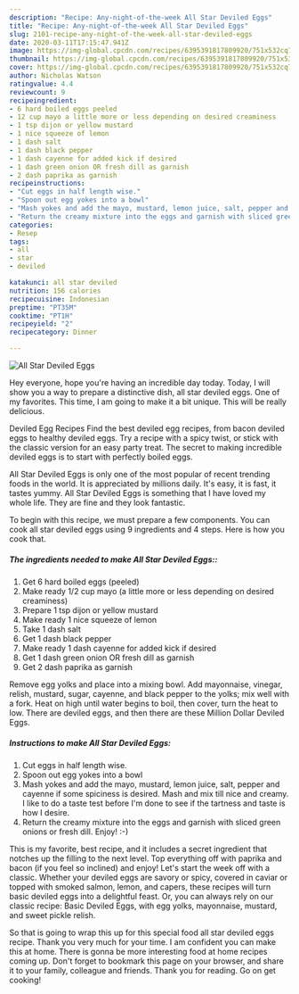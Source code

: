```yaml
---
description: "Recipe: Any-night-of-the-week All Star Deviled Eggs"
title: "Recipe: Any-night-of-the-week All Star Deviled Eggs"
slug: 2101-recipe-any-night-of-the-week-all-star-deviled-eggs
date: 2020-03-11T17:15:47.941Z
image: https://img-global.cpcdn.com/recipes/6395391817809920/751x532cq70/all-star-deviled-eggs-recipe-main-photo.jpg
thumbnail: https://img-global.cpcdn.com/recipes/6395391817809920/751x532cq70/all-star-deviled-eggs-recipe-main-photo.jpg
cover: https://img-global.cpcdn.com/recipes/6395391817809920/751x532cq70/all-star-deviled-eggs-recipe-main-photo.jpg
author: Nicholas Watson
ratingvalue: 4.4
reviewcount: 9
recipeingredient:
- 6 hard boiled eggs peeled
- 12 cup mayo a little more or less depending on desired creaminess
- 1 tsp dijon or yellow mustard
- 1 nice squeeze of lemon
- 1 dash salt
- 1 dash black pepper
- 1 dash cayenne for added kick if desired
- 1 dash green onion OR fresh dill as garnish
- 2 dash paprika as garnish
recipeinstructions:
- "Cut eggs in half length wise."
- "Spoon out egg yokes into a bowl"
- "Mash yokes and add the mayo, mustard, lemon juice, salt, pepper and cayenne if some spiciness is desired. Mash and mix till nice and creamy. I like to do a taste test before I&#39;m done to see if the tartness and taste is how I desire."
- "Return the creamy mixture into the eggs and garnish with sliced green onions or fresh dill. Enjoy! :-)"
categories:
- Resep
tags:
- all
- star
- deviled

katakunci: all star deviled
nutrition: 156 calories
recipecuisine: Indonesian
preptime: "PT35M"
cooktime: "PT1H"
recipeyield: "2"
recipecategory: Dinner

---
```



![All Star Deviled Eggs](https://img-global.cpcdn.com/recipes/6395391817809920/751x532cq70/all-star-deviled-eggs-recipe-main-photo.jpg)

Hey everyone, hope you're having an incredible day today. Today, I will show you a way to prepare a distinctive dish, all star deviled eggs. One of my favorites. This time, I am going to make it a bit unique. This will be really delicious.

Deviled Egg Recipes Find the best deviled egg recipes, from bacon deviled eggs to healthy deviled eggs. Try a recipe with a spicy twist, or stick with the classic version for an easy party treat. The secret to making incredible deviled eggs is to start with perfectly boiled eggs.

All Star Deviled Eggs is only one of the most popular of recent trending foods in the world. It is appreciated by millions daily. It's easy, it is fast, it tastes yummy. All Star Deviled Eggs is something that I have loved my whole life. They are fine and they look fantastic.


To begin with this recipe, we must prepare a few components. You can cook all star deviled eggs using 9 ingredients and 4 steps. Here is how you cook that.

##### The ingredients needed to make All Star Deviled Eggs::

1. Get 6 hard boiled eggs (peeled)
1. Make ready 1/2 cup mayo (a little more or less depending on desired creaminess)
1. Prepare 1 tsp dijon or yellow mustard
1. Make ready 1 nice squeeze of lemon
1. Take 1 dash salt
1. Get 1 dash black pepper
1. Make ready 1 dash cayenne for added kick if desired
1. Get 1 dash green onion OR fresh dill as garnish
1. Get 2 dash paprika as garnish


Remove egg yolks and place into a mixing bowl. Add mayonnaise, vinegar, relish, mustard, sugar, cayenne, and black pepper to the yolks; mix well with a fork. Heat on high until water begins to boil, then cover, turn the heat to low. There are deviled eggs, and then there are these Million Dollar Deviled Eggs. 

##### Instructions to make All Star Deviled Eggs:

1. Cut eggs in half length wise.
1. Spoon out egg yokes into a bowl
1. Mash yokes and add the mayo, mustard, lemon juice, salt, pepper and cayenne if some spiciness is desired. Mash and mix till nice and creamy. I like to do a taste test before I&#39;m done to see if the tartness and taste is how I desire.
1. Return the creamy mixture into the eggs and garnish with sliced green onions or fresh dill. Enjoy! :-)


This is my favorite, best recipe, and it includes a secret ingredient that notches up the filling to the next level. Top everything off with paprika and bacon (if you feel so inclined) and enjoy! Let&#39;s start the week off with a classic. Whether your deviled eggs are savory or spicy, covered in caviar or topped with smoked salmon, lemon, and capers, these recipes will turn basic deviled eggs into a delightful feast. Or, you can always rely on our classic recipe: Basic Deviled Eggs, with egg yolks, mayonnaise, mustard, and sweet pickle relish. 

So that is going to wrap this up for this special food all star deviled eggs recipe. Thank you very much for your time. I am confident you can make this at home. There is gonna be more interesting food at home recipes coming up. Don't forget to bookmark this page on your browser, and share it to your family, colleague and friends. Thank you for reading. Go on get cooking!
